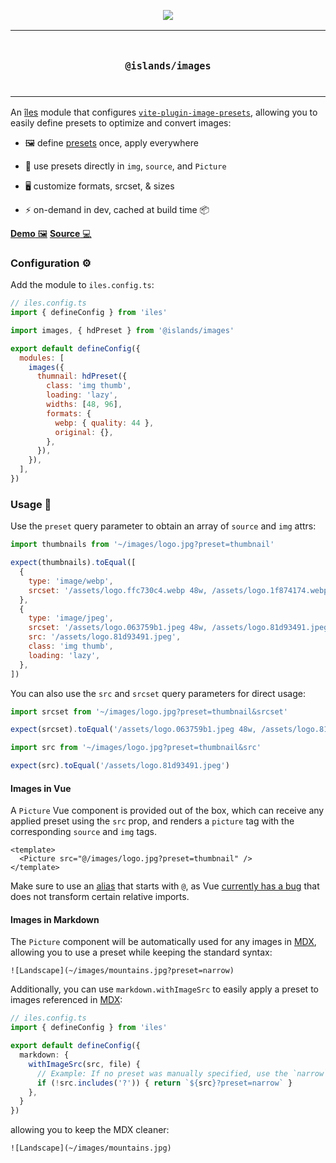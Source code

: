 <p align="center">
  <a href="https://iles-docs.netlify.app">
    <img src="https://github.com/ElMassimo/iles/blob/main/docs/images/banner.png"/>
  </a>
</p>

<p align="center">
<table>
<tbody>
<td align="center">
<br/>
<p align="center">
  <h3><samp>@islands/images</samp></h3>
  <img width="2000" height="0">
</p>
</td>
</tbody>
</table>
</p>

[îles]: https://github.com/ElMassimo/iles
[docs]: https://iles-docs.netlify.app
[MDX]: https://iles-docs.netlify.app/guide/markdown
[alias]: https://iles-docs.netlify.app/guide/development#default-app-structure
[vite-plugin-image-presets]: https://github.com/ElMassimo/vite-plugin-image-presets
[live]: https://the-vue-point-with-iles.netlify.app/
[vuepoint]: https://github.com/ElMassimo/iles/tree/main/playground/the-vue-point/iles.config.ts

An [îles] module that configures [`vite-plugin-image-presets`][vite-plugin-image-presets], allowing you to easily define presets to optimize and convert images:

- 🖼 define [presets][vite-plugin-image-presets] once, apply everywhere

- 🔗 use presets directly in `img`, `source`, and `Picture`

- 🖥 customize formats, srcset, & sizes

- ⚡️ on-demand in dev, cached at build time 📦

[**Demo** 🖼][live]
[**Source** 💻][vuepoint]

### Configuration ⚙️

Add the module to `iles.config.ts`:

```js
// iles.config.ts
import { defineConfig } from 'iles'

import images, { hdPreset } from '@islands/images'

export default defineConfig({
  modules: [
    images({
      thumnail: hdPreset({
        class: 'img thumb',
        loading: 'lazy',
        widths: [48, 96],
        formats: {
          webp: { quality: 44 },
          original: {},
        },
      }),
    }),
  ],
})
```

### Usage 🚀

Use the `preset` query parameter to obtain an array of `source` and `img` attrs:

```js
import thumbnails from '~/images/logo.jpg?preset=thumbnail'

expect(thumbnails).toEqual([
  {
    type: 'image/webp',
    srcset: '/assets/logo.ffc730c4.webp 48w, /assets/logo.1f874174.webp 96w',
  },
  {
    type: 'image/jpeg',
    srcset: '/assets/logo.063759b1.jpeg 48w, /assets/logo.81d93491.jpeg 96w',
    src: '/assets/logo.81d93491.jpeg',
    class: 'img thumb',
    loading: 'lazy',
  },
])
```

You can also use the `src` and `srcset` query parameters for direct usage:

```js
import srcset from '~/images/logo.jpg?preset=thumbnail&srcset'

expect(srcset).toEqual('/assets/logo.063759b1.jpeg 48w, /assets/logo.81d93491.jpeg 96w')

import src from '~/images/logo.jpg?preset=thumbnail&src'

expect(src).toEqual('/assets/logo.81d93491.jpeg')
```

#### Images in Vue

A `Picture` Vue component is provided out of the box, which can receive any
applied preset using the `src` prop, and renders a `picture` tag with the
corresponding `source` and `img` tags.

```vue
<template>
  <Picture src="@/images/logo.jpg?preset=thumbnail" />
</template>
```

Make sure to use an [alias] that starts with `@`, as Vue [currently has a bug](https://github.com/vuejs/vue-next/issues/4819) that does not transform certain
relative imports.

#### Images in Markdown

The `Picture` component will be automatically used for any images in [MDX],
allowing you to use a preset while keeping the standard syntax:

```mdx
![Landscape](~/images/mountains.jpg?preset=narrow)
```

Additionally, you can use `markdown.withImageSrc` to easily apply a preset to
images referenced in [MDX]:

```ts
// iles.config.ts
import { defineConfig } from 'iles'

export default defineConfig({
  markdown: {
    withImageSrc(src, file) {
      // Example: If no preset was manually specified, use the `narrow` preset.
      if (!src.includes('?')) { return `${src}?preset=narrow` }
    },
  }
})
```

allowing you to keep the MDX cleaner:

```mdx
![Landscape](~/images/mountains.jpg)
```
